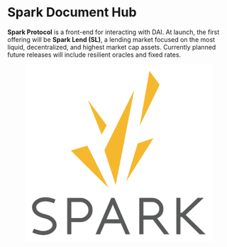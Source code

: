 # Spark Document Hub

**Spark Protocol** is a front-end for interacting with DAI. At launch, the first offering will be **Spark Lend (SL)**, a lending market focused on the most liquid, decentralized, and highest market cap assets. Currently planned future releases will include resilient oracles and fixed rates.

<figure><img src=".gitbook/assets/Spark Print-01.png" alt=""><figcaption></figcaption></figure>
